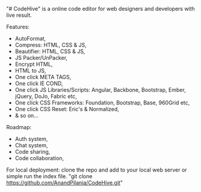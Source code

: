 "# CodeHive" is a online code editor for web designers and developers with live result.

Features:
  - AutoFormat,
  - Compress: HTML, CSS & JS,
  - Beautifier: HTML, CSS & JS,
  - JS Packer/UnPacker,
  - Encrypt HTML,
  - HTML to JS,
  - One click META TAGS,
  - One click IE COND,
  - One click JS Libraries/Scripts: Angular, Backbone, Bootstrap, Ember, jQuery, DoJo, Fabric etc,
  - One click CSS Frameworks: Foundation, Bootstrap, Base, 960Grid etc,
  - One click CSS Reset: Eric's & Normalized,
  - & so on...
  
Roadmap:
  - Auth system,
  - Chat system,
  - Code sharing,
  - Code collaboration,
  
  
For local deployment:
  clone the repo and add to your local web server or simple run the index file.
    "git clone https://github.com/AnandPilania/CodeHive.git"
